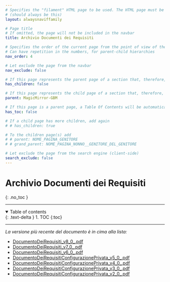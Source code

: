 ```yaml
---
# Specifies the "filament" HTML page to be used. The HTML page must be located in the "_layouts" folder.
# (should always be this)
layout: alwaysnaviffamily

# Page title
# If omitted, the page will not be included in the navbar
title: Archivio Documenti dei Requisiti

# Specifies the order of the current page from the point of view of the navbar
# Can have repetition in the numbers, for parent-child hierarchies
nav_order: 4

# Let exclude the page from the navbar
nav_exclude: false

# If this page represents the parent page of a section that, therefore, has children, specify it in the following way
has_children: false

# If this page represents the child page of a section that, therefore, has ONE parent page, specify it in the following way
parent: MagicMirror-GBM

# If this page is a parent page, a Table Of Contents will be automatically generated containing all related child pages. Use the option below to disable this functionality.
has_toc: false

# If a child page has more children, add again
# # has_children: true

# To the children page(s) add
# # parent: NOME_PAGINA_GENITORE
# # grand_parent: NOME_PAGINA_NONNO__GENITORE_DEL_GENITORE

# Let exclude the page from the search engine (client-side)
search_exclude: false
---
```


# Archivio Documenti dei Requisiti
{: .no_toc }

---

<!-- Table of contents -->
<details open markdown="block">
  <summary>
    Table of contents
  </summary>
  {: .text-delta }
1. TOC
{:toc}
</details>

---

_La versione più recente del documento è in cima alla lista:_

- <i class="fa-solid fa-file-pdf"></i> [DocumentoDeiRequisiti\_v8\_0\_.pdf](../assets/DocumentoDeiRequisiti/DocumentoDeiRequisiti-v8.0/DocumentoDeiRequisiti_v8_0_.pdf)
- <i class="fa-solid fa-file-pdf"></i> [DocumentoDeiRequisiti\_v7\_0\_.pdf](../assets/DocumentoDeiRequisiti/DocumentoDeiRequisiti-v7.0/DocumentoDeiRequisiti_v7_0_.pdf)
- <i class="fa-solid fa-file-pdf"></i> [DocumentoDeiRequisiti\_v6\_0\_.pdf](../assets/DocumentoDeiRequisiti/DocumentoDeiRequisiti-v6.0/DocumentoDeiRequisiti_v6_0_.pdf)
- <i class="fa-solid fa-file-pdf"></i> [DocumentoDeiRequisitiConfigurazionePrivata\_v5\_0\_.pdf](../assets/DocumentoDeiRequisitiConfigurazionePrivata/DocumentoDeiRequisitiConfigurazionePrivata-v5.0/DocumentoDeiRequisitiConfigurazionePrivata_v5_0_.pdf)
- <i class="fa-solid fa-file-pdf"></i> [DocumentoDeiRequisitiConfigurazionePrivata\_v4\_0\_.pdf](../assets/DocumentoDeiRequisitiConfigurazionePrivata/DocumentoDeiRequisitiConfigurazionePrivata-v4.0/DocumentoDeiRequisitiConfigurazionePrivata_v4_0_.pdf)
- <i class="fa-solid fa-file-pdf"></i> [DocumentoDeiRequisitiConfigurazionePrivata\_v3\_0\_.pdf](../assets/DocumentoDeiRequisitiConfigurazionePrivata/DocumentoDeiRequisitiConfigurazionePrivata-v3.0/DocumentoDeiRequisitiConfigurazionePrivata_v3_0_.pdf)
- <i class="fa-solid fa-file-pdf"></i> [DocumentoDeiRequisitiConfigurazionePrivata\_v2\_0\_.pdf](../assets/DocumentoDeiRequisitiConfigurazionePrivata/DocumentoDeiRequisitiConfigurazionePrivata-v2.0/DocumentoDeiRequisitiConfigurazionePrivata_v2_0_.pdf)
